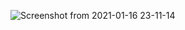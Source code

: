 ![Screenshot from 2021-01-16 23-11-14](https://user-images.githubusercontent.com/43849911/104818882-439e2e00-5850-11eb-9f83-922c0657a7d8.png)
